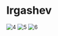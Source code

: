 # Irgashev
![4](https://user-images.githubusercontent.com/103359810/205509100-e0513430-3cbb-46cc-914f-4776f26d61f3.PNG)
![5](https://user-images.githubusercontent.com/103359810/205509102-c79e01e5-5b84-4ff0-891f-6719d7c00b24.PNG)
![6](https://user-images.githubusercontent.com/103359810/205509107-51ab380d-3dc3-4ac2-8604-e5dccaf4e174.PNG)

